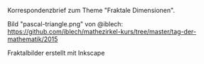Korrespondenzbrief zum Theme "Fraktale Dimensionen".

Bild "pascal-triangle.png" von @iblech: https://github.com/iblech/mathezirkel-kurs/tree/master/tag-der-mathematik/2015

Fraktalbilder erstellt mit Inkscape
